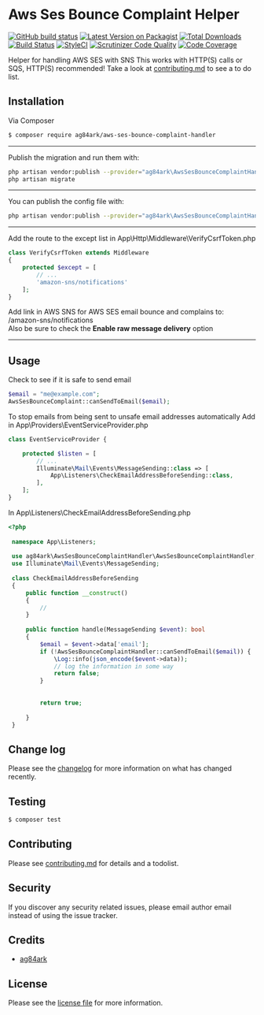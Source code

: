 # Aws Ses Bounce Complaint Helper


[![GitHub build status][ico-github]][link-github]
[![Latest Version on Packagist][ico-version]][link-packagist]
[![Total Downloads][ico-downloads]][link-downloads]
[![Build Status][ico-travis]][link-travis]
[![StyleCI][ico-styleci]][link-styleci]
[![Scrutinizer Code Quality][ico-scrutinizer]][link-scrutinizer]
[![Code Coverage][ico-scrutinizer-coverage]](https://scrutinizer-ci.com/g/ag84ark/aws-ses-bounce-complaint-handler/?branch=master)

Helper for handling AWS SES with SNS 
This works with HTTP(S) calls or SQS, HTTP(S) recommended! 
Take a look at [contributing.md](contributing.md) to see a to do list.

## Installation

Via Composer

``` bash
$ composer require ag84ark/aws-ses-bounce-complaint-handler
```

---
Publish the migration and run them with:

```bash
php artisan vendor:publish --provider="ag84ark\AwsSesBounceComplaintHandler\AwsSesBounceComplaintHandlerServiceProvider" --tag="migrations"
php artisan migrate
```

---
You can publish the config file with:
```bash
php artisan vendor:publish --provider="ag84ark\AwsSesBounceComplaintHandler\AwsSesBounceComplaintHandlerServiceProvider" --tag="config"
```
---
Add the route to the except list in  App\Http\Middleware\VerifyCsrfToken.php 
```php
class VerifyCsrfToken extends Middleware
{
    protected $except = [
        // ... 
        'amazon-sns/notifications'
    ];
}
```

Add link in AWS SNS for AWS SES email bounce and complains to: /amazon-sns/notifications  
Also be sure to check the __Enable raw message delivery__ option  

---

## Usage

Check to see if it is safe to send email
```php
$email = "me@example.com";
AwsSesBounceComplaint::canSendToEmail($email);
```

To stop emails from being sent to unsafe email addresses automatically
Add in App\Providers\EventServiceProvider.php

```php
class EventServiceProvider {

    protected $listen = [
        // ...
        Illuminate\Mail\Events\MessageSending::class => [
            App\Listeners\CheckEmailAddressBeforeSending::class,
        ],
    ];
}
```

In  App\Listeners\CheckEmailAddressBeforeSending.php
```php
<?php
 
 namespace App\Listeners;
 
 use ag84ark\AwsSesBounceComplaintHandler\AwsSesBounceComplaintHandler;
 use Illuminate\Mail\Events\MessageSending;
 
 class CheckEmailAddressBeforeSending
 {
     public function __construct()
     {
         //
     }
 
     public function handle(MessageSending $event): bool
     {
         $email = $event->data['email'];
         if (!AwsSesBounceComplaintHandler::canSendToEmail($email)) {
             \Log::info(json_encode($event->data));
             // log the information in some way   
             return false;
         }
 
 
         return true;
 
     }
 }

```

## Change log

Please see the [changelog](changelog.md) for more information on what has changed recently.

## Testing

``` bash
$ composer test
```

## Contributing

Please see [contributing.md](contributing.md) for details and a todolist.

## Security

If you discover any security related issues, please email author email instead of using the issue tracker.

## Credits

- [ag84ark][link-author]


## License

Please see the [license file](license.md) for more information.

[ico-github]: https://github.com/ag84ark/aws-ses-bounce-complaint-handler/workflows/Tests/badge.svg
[ico-version]: https://img.shields.io/packagist/v/ag84ark/aws-ses-bounce-complaint-handler.svg?style=flat-square
[ico-downloads]: https://img.shields.io/packagist/dt/ag84ark/aws-ses-bounce-complaint-handler.svg?style=flat-square
[ico-travis]: https://img.shields.io/travis/ag84ark/aws-ses-bounce-complaint-handler/master.svg?style=flat-square
[ico-styleci]: https://styleci.io/repos/280539001/shield
[ico-scrutinizer]: https://scrutinizer-ci.com/g/ag84ark/aws-ses-bounce-complaint-handler/badges/quality-score.png?b=master
[ico-scrutinizer-coverage]: https://scrutinizer-ci.com/g/ag84ark/aws-ses-bounce-complaint-handler/badges/coverage.png?b=master

[link-github]: https://github.com/ag84ark/aws-ses-bounce-complaint-handler/actions
[link-packagist]: https://packagist.org/packages/ag84ark/aws-ses-bounce-complaint-handler
[link-downloads]: https://packagist.org/packages/ag84ark/aws-ses-bounce-complaint-handler
[link-travis]: https://travis-ci.org/ag84ark/aws-ses-bounce-complaint-handler
[link-styleci]: https://styleci.io/repos/280539001
[link-author]: https://github.com/ag84ark
[link-scrutinizer]: https://scrutinizer-ci.com/g/ag84ark/aws-ses-bounce-complaint-handler/?branch=master
[link-scrutinizer-coverage]: https://scrutinizer-ci.com/g/ag84ark/aws-ses-bounce-complaint-handler/?branch=master

